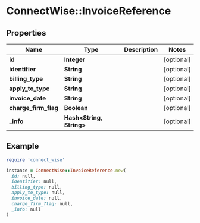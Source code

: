 # ConnectWise::InvoiceReference

## Properties

| Name | Type | Description | Notes |
| ---- | ---- | ----------- | ----- |
| **id** | **Integer** |  | [optional] |
| **identifier** | **String** |  | [optional] |
| **billing_type** | **String** |  | [optional] |
| **apply_to_type** | **String** |  | [optional] |
| **invoice_date** | **String** |  | [optional] |
| **charge_firm_flag** | **Boolean** |  | [optional] |
| **_info** | **Hash&lt;String, String&gt;** |  | [optional] |

## Example

```ruby
require 'connect_wise'

instance = ConnectWise::InvoiceReference.new(
  id: null,
  identifier: null,
  billing_type: null,
  apply_to_type: null,
  invoice_date: null,
  charge_firm_flag: null,
  _info: null
)
```

